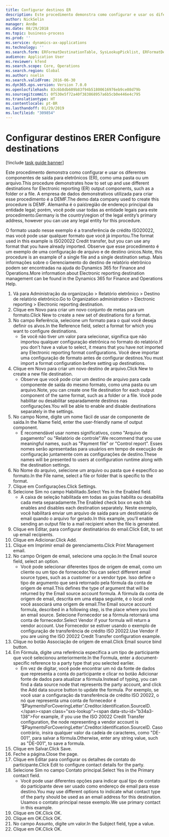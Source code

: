 ```yaml
---
title: Configurar destinos ER
description: Este procedimento demonstra como configurar e usar os diferentes componentes de saída para eletrônicos (ER), como uma pasta ou um arquivo.
author: NickSelin
manager: AnnBe
ms.date: 08/29/2018
ms.topic: business-process
ms.prod: ''
ms.service: dynamics-ax-applications
ms.technology: ''
ms.search.form: ERFormatDestinationTable, SysLookupPicklist, ERFormatDestinationSettings, ERFormatDestinationEmailSettings, ERExpressionDesignerFormula, SRSPrintDestinationTokens
audience: Application User
ms.reviewer: kfend
ms.search.scope: Core, Operations
ms.search.region: Global
ms.author: nselin
ms.search.validFrom: 2016-06-30
ms.dyn365.ops.version: Version 7.0.0
ms.openlocfilehash: 83c6b8db609b83f94b51800616976eb9ce08d79b
ms.sourcegitcommit: 0f530e5f72a40f383868957a6b5cb0e446e4c795
ms.translationtype: HT
ms.contentlocale: pt-BR
ms.lasthandoff: 01/29/2019
ms.locfileid: "309854"
---
```

# <a name="er-configure-destinations"></a><span data-ttu-id="b34a3-103">Configurar destinos ER</span><span class="sxs-lookup"><span data-stu-id="b34a3-103">ER Configure destinations</span></span>

[!include [task guide banner](../../includes/task-guide-banner.md)]

<span data-ttu-id="b34a3-104">Este procedimento demonstra como configurar e usar os diferentes componentes de saída para eletrônicos (ER), como uma pasta ou um arquivo.</span><span class="sxs-lookup"><span data-stu-id="b34a3-104">This procedure demonstrates how to set up and use different destinations for Electronic reporting (ER) output components, such as a folder or a file.</span></span> <span data-ttu-id="b34a3-105">A empresa de dados demonstrativos utilizada para criar esse procedimento é a DEMF.</span><span class="sxs-lookup"><span data-stu-id="b34a3-105">The demo data company used to create this procedure is DEMF.</span></span> <span data-ttu-id="b34a3-106">Alemanha é o país\região de endereço principal da entidade legal; porém, você pode usar todas as entidade legais para este procedimento.</span><span class="sxs-lookup"><span data-stu-id="b34a3-106">Germany is the country\region of the legal entity’s primary address, however you can use any legal entity for this procedure.</span></span> 

<span data-ttu-id="b34a3-107">O formato usado nesse exemplo é a transferência de crédito ISO20022, mas você pode usar qualquer formato que você já importou.</span><span class="sxs-lookup"><span data-stu-id="b34a3-107">The format used in this example is ISO20022 Credit transfer, but you can use any format that you have already imported.</span></span> <span data-ttu-id="b34a3-108">Observe que esse procedimento é um exemplo de uma configuração de arquivo e de destino únicos.</span><span class="sxs-lookup"><span data-stu-id="b34a3-108">Note, this procedure is an example of a single file and a single destination setup.</span></span> <span data-ttu-id="b34a3-109">Mais informações sobre o Gerenciamento do destino de relatório eletrônico podem ser encontradas na ajuda do Dynamics 365 for Finance and Operations.</span><span class="sxs-lookup"><span data-stu-id="b34a3-109">More information about Electronic reporting destination management can be found in the Dynamics 365 for Finance and Operations Help.</span></span>

1. <span data-ttu-id="b34a3-110">Vá para Administração da organização > Relatório eletrônico > Destino de relatório eletrônico.</span><span class="sxs-lookup"><span data-stu-id="b34a3-110">Go to Organization administration > Electronic reporting > Electronic reporting destination.</span></span>
2. <span data-ttu-id="b34a3-111">Clique em Novo para criar um novo conjunto de metas para um formato.</span><span class="sxs-lookup"><span data-stu-id="b34a3-111">Click New to create a new set of destinations for a format.</span></span>
3. <span data-ttu-id="b34a3-112">No campo Referência, selecione um formato para o qual você deseja definir os alvos.</span><span class="sxs-lookup"><span data-stu-id="b34a3-112">In the Reference field, select a format for which you want to configure destinations.</span></span>
    * <span data-ttu-id="b34a3-113">Se você não tiver um valor para selecionar, significa que não importou qualquer configuração eletrônica no formato do relatório.</span><span class="sxs-lookup"><span data-stu-id="b34a3-113">If you don't have a value to select, it means that you have not imported any Electronic reporting format configurations.</span></span> <span data-ttu-id="b34a3-114">Você deve importar uma configuração de formato antes de configurar destinos.</span><span class="sxs-lookup"><span data-stu-id="b34a3-114">You must import a format configuration before setting up destinations.</span></span>  
4. <span data-ttu-id="b34a3-115">Clique em Novo para criar um novo destino de arquivo.</span><span class="sxs-lookup"><span data-stu-id="b34a3-115">Click New to create a new file destination.</span></span>
    * <span data-ttu-id="b34a3-116">Observe que você pode criar um destino de arquivo para cada componente de saída do mesmo formato, como uma pasta ou um arquivo.</span><span class="sxs-lookup"><span data-stu-id="b34a3-116">Note, you can create one file destination for each output component of the same format, such as a folder or a file.</span></span> <span data-ttu-id="b34a3-117">Você pode habilitar ou desabilitar separadamente destinos nas configurações.</span><span class="sxs-lookup"><span data-stu-id="b34a3-117">You will be able to enable and disable destinations separately in the settings.</span></span>  
5. <span data-ttu-id="b34a3-118">No campo Nome, digite um nome fácil de usar de componente de saída.</span><span class="sxs-lookup"><span data-stu-id="b34a3-118">In the Name field, enter the user-friendly name of output component.</span></span>
    * <span data-ttu-id="b34a3-119">É recomendável usar nomes significativos, como "Arquivo de pagamento" ou "Relatório de controle".</span><span class="sxs-lookup"><span data-stu-id="b34a3-119">We recommend that you use meaningful names, such as "Payment file" or "Control report".</span></span> <span data-ttu-id="b34a3-120">Esses nomes serão apresentadas para usuários em tempo de execução de configuração juntamente com as configurações de destino.</span><span class="sxs-lookup"><span data-stu-id="b34a3-120">These names will be presented to users at configuration runtime along with the destination settings.</span></span>  
6. <span data-ttu-id="b34a3-121">No Nome do arquivo, selecione um arquivo ou pasta que é específico ao formato.</span><span class="sxs-lookup"><span data-stu-id="b34a3-121">In the File name, select a file or folder that is specific to the format.</span></span>
7. <span data-ttu-id="b34a3-122">Clique em Configurações.</span><span class="sxs-lookup"><span data-stu-id="b34a3-122">Click Settings.</span></span>
8. <span data-ttu-id="b34a3-123">Selecione Sim no campo Habilitado.</span><span class="sxs-lookup"><span data-stu-id="b34a3-123">Select Yes in the Enabled field.</span></span>
    * <span data-ttu-id="b34a3-124">A caixa de seleção habilitada em todas as guias habilita ou desabilita cada meta separadamente.</span><span class="sxs-lookup"><span data-stu-id="b34a3-124">The Enabled check box on each tab enables and disables each destination separately.</span></span> <span data-ttu-id="b34a3-125">Neste exemplo, você habilitará enviar um arquivo de saída para um destinatário de email quando o arquivo for gerado.</span><span class="sxs-lookup"><span data-stu-id="b34a3-125">In this example, you'll enable sending an output file to a mail recipient when the file is generated.</span></span>  
9. <span data-ttu-id="b34a3-126">Clique em Editar, para configurar destinatários do email.</span><span class="sxs-lookup"><span data-stu-id="b34a3-126">Click Edit, to set up email recipients.</span></span>
10. <span data-ttu-id="b34a3-127">Clique em Adicionar.</span><span class="sxs-lookup"><span data-stu-id="b34a3-127">Click Add.</span></span>
11. <span data-ttu-id="b34a3-128">Clique em Imprimir email de gerenciamento.</span><span class="sxs-lookup"><span data-stu-id="b34a3-128">Click Print Management email.</span></span>
12. <span data-ttu-id="b34a3-129">No campo Origem de email, selecione uma opção.</span><span class="sxs-lookup"><span data-stu-id="b34a3-129">In the Email source  field, select an option.</span></span>
    * <span data-ttu-id="b34a3-130">Você pode selecionar diferentes tipos de origem de email, como um cliente ou um tipo de fornecedor.</span><span class="sxs-lookup"><span data-stu-id="b34a3-130">You can select different email source types, such as a customer or a vendor type.</span></span> <span data-ttu-id="b34a3-131">Isso define o tipo de argumento que será retornado pela fórmula da conta de origem de email.</span><span class="sxs-lookup"><span data-stu-id="b34a3-131">This defines the type of argument that will be returned by the Email source account formula.</span></span> <span data-ttu-id="b34a3-132">A fórmula da conta de origem de email, descrita em uma etapa seguinte, é o local onde você associará uma origem de email.</span><span class="sxs-lookup"><span data-stu-id="b34a3-132">The Email source account formula, described in a following step, is the place where you bind an email source.</span></span> <span data-ttu-id="b34a3-133">Selecione Fornecedor se a fórmula retornará uma conta de fornecedor.</span><span class="sxs-lookup"><span data-stu-id="b34a3-133">Select Vendor if your formula will return a vendor account.</span></span> <span data-ttu-id="b34a3-134">Use Fornecedor se estiver usando o exemplo de configuração de transferência de crédito ISO 20022.</span><span class="sxs-lookup"><span data-stu-id="b34a3-134">Use Vendor if you are using the ISO 20022 Credit Transfer configuration example.</span></span>  
13. <span data-ttu-id="b34a3-135">Clique no botão Associação de origem de email.</span><span class="sxs-lookup"><span data-stu-id="b34a3-135">Click Email source bind button.</span></span>
14. <span data-ttu-id="b34a3-136">Em Fórmula, digite uma referência específica a um tipo de participante que você selecionou anteriormente.</span><span class="sxs-lookup"><span data-stu-id="b34a3-136">In the Formula, enter a document-specific reference to a party type that you selected earlier.</span></span>
    * <span data-ttu-id="b34a3-137">Em vez de digitar, você pode encontrar um nó da fonte de dados que representa a conta do participante e clicar no botão Adicionar fonte de dados para atualizar a fórmula.</span><span class="sxs-lookup"><span data-stu-id="b34a3-137">Instead of typing, you can find a data source node that represents the party account, and click the Add data source button to update the formula.</span></span> <span data-ttu-id="b34a3-138">Por exemplo, se você usar a configuração da transferência de crédito ISO 20022, o nó que representa uma conta de fornecedor é '$PaymentsForCoveringLetter'.Creditor.Identification.SourceID.</span><span class="sxs-lookup"><span data-stu-id="b34a3-138">For example, if you use the ISO 20022 Credit Transfer configuration, the node representing a vendor account is '$PaymentsForCoveringLetter'.Creditor.Identification.SourceID.</span></span> <span data-ttu-id="b34a3-139">Caso contrário, insira qualquer valor da cadeia de caracteres, como "DE-001", para salvar a fórmula.</span><span class="sxs-lookup"><span data-stu-id="b34a3-139">Otherwise, enter any string value, such as "DE-001", to save a formula.</span></span>  
15. <span data-ttu-id="b34a3-140">Clique em Salvar.</span><span class="sxs-lookup"><span data-stu-id="b34a3-140">Click Save.</span></span>
16. <span data-ttu-id="b34a3-141">Feche a página.</span><span class="sxs-lookup"><span data-stu-id="b34a3-141">Close the page.</span></span>
17. <span data-ttu-id="b34a3-142">Clique em Editar para configurar os detalhes de contato do participante.</span><span class="sxs-lookup"><span data-stu-id="b34a3-142">Click Edit to configure contact details for the party.</span></span>
18. <span data-ttu-id="b34a3-143">Selecione Sim no campo Contato principal.</span><span class="sxs-lookup"><span data-stu-id="b34a3-143">Select Yes in the Primary contact field.</span></span>
    * <span data-ttu-id="b34a3-144">Você pode usar diferentes opções para indicar qual tipo de contato do participante deve ser usado como endereço de email para esse destino.</span><span class="sxs-lookup"><span data-stu-id="b34a3-144">You may use different options to indicate what contact type of the party should be used as an email address for this destination.</span></span> <span data-ttu-id="b34a3-145">Usamos o contato principal nesse exemplo.</span><span class="sxs-lookup"><span data-stu-id="b34a3-145">We use primary contact in this example.</span></span>  
19. <span data-ttu-id="b34a3-146">Clique em OK.</span><span class="sxs-lookup"><span data-stu-id="b34a3-146">Click OK.</span></span>
20. <span data-ttu-id="b34a3-147">Clique em OK.</span><span class="sxs-lookup"><span data-stu-id="b34a3-147">Click OK.</span></span>
21. <span data-ttu-id="b34a3-148">No campo Assunto, digite um valor.</span><span class="sxs-lookup"><span data-stu-id="b34a3-148">In the Subject field, type a value.</span></span>
22. <span data-ttu-id="b34a3-149">Clique em OK.</span><span class="sxs-lookup"><span data-stu-id="b34a3-149">Click OK.</span></span>

